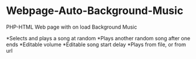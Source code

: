 # Webpage-Auto-Background-Music
PHP-HTML Web page with on load Background Music

*Selects and plays a song at random
*Plays another random song after one ends
*Editable volume
*Editable song start delay
*Plays from file, or from url
